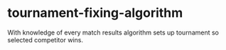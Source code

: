 tournament-fixing-algorithm
===========================

With knowledge of every match results algorithm sets up tournament so selected competitor wins.

